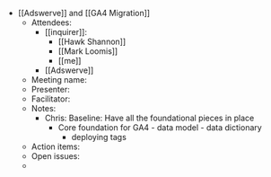- [[Adswerve]] and [[GA4 Migration]]
	- Attendees:
		- [[inquirer]]:
			- [[Hawk Shannon]]
			- [[Mark Loomis]]
			- [[me]]
		- [[Adswerve]]
	- Meeting name:
	- Presenter:
	- Facilitator:
	- Notes:
		- Chris: Baseline: Have all the foundational pieces in place
			- Core foundation for GA4 - data model - data dictionary
				- deploying tags
	- Action items:
	- Open issues:
	-